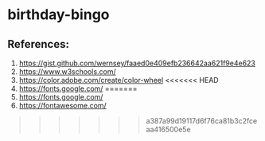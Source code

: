 # birthday-bingo

## References:
1. https://gist.github.com/wernsey/faaed0e409efb236642aa621f9e4e623
2. https://www.w3schools.com/
3. https://color.adobe.com/create/color-wheel
<<<<<<< HEAD
4. https://fonts.google.com/ 
=======
4. https://fonts.google.com/ 
5. https://fontawesome.com/
>>>>>>> a387a99d19117d6f76ca81b3c2fceaa416500e5e
